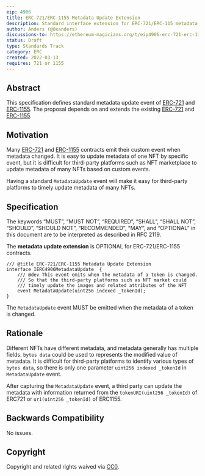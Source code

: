 ```yaml
---
eip: 4906
title: ERC-721/ERC-1155 Metadata Update Extension
description: Standard interface extension for ERC-721/ERC-115 metadata update 
author: Anders (@0xanders)
discussions-to: https://ethereum-magicians.org/t/eip4906-erc-721-erc-1155-metadata-update-extension/8588
status: Draft
type: Standards Track
category: ERC
created: 2022-03-13
requires: 721 or 1155
---
```


## Abstract

This specification defines standard metadata update event of [ERC-721](./eip-721.md) and [ERC-1155](./eip-1155.md).
The proposal depends on and extends the existing [ERC-721](./eip-721.md) and [ERC-1155](./eip-1155.md).

## Motivation

Many [ERC-721](./eip-721.md) and [ERC-1155](./eip-1155.md) contracts emit their custom event when metadata changed.
It is easy to update metadata of one NFT by specific event, but it is difficult for third-party platforms such as
NFT marketplace to update metadata of many NFTs based on custom events.

Having a standard `MetadataUpdate` event will make it easy for third-party platforms to timely update metadata of 
many NFTs.

## Specification

The keywords “MUST”, “MUST NOT”, “REQUIRED”, “SHALL”, “SHALL NOT”, “SHOULD”, “SHOULD NOT”, “RECOMMENDED”, “MAY”, and
“OPTIONAL” in this document are to be interpreted as described in RFC 2119.

The **metadata update extension** is OPTIONAL for ERC-721/ERC-1155 contracts.


```solidity
/// @title ERC-721/ERC-1155 Metadata Update Extension
interface IERC4906MetadataUpdate  {
    /// @dev This event emits when the metadata of a token is changed. 
    /// So that the third-party platforms such as NFT market could
    /// timely update the images and related attributes of the NFT
    event MetadataUpdate(uint256 indexed _tokenId);   
}
```

The `MetadataUpdate` event MUST be emitted when the metadata of a token is changed.

## Rationale

Different NFTs have different metadata, and metadata generally has multiple fields. `bytes data` could be used to 
represents the modified value of metadata.  It is difficult for third-party platforms to identify various types
of `bytes data`, so there is only one parameter `uint256 indexed _tokenId` in `MetadataUpdate` event. 

After capturing the `MetadataUpdate` event, a third party can update the metadata with information returned from 
the `tokenURI(uint256 _tokenId)` of ERC721 or `uri(uint256 _tokenId)` of ERC1155.

## Backwards Compatibility

No issues.

## Copyright

Copyright and related rights waived via [CC0](https://creativecommons.org/publicdomain/zero/1.0/).